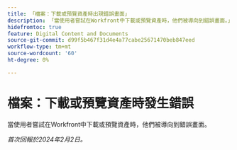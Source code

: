 ```yaml
---
title: 「檔案：下載或預覽資產時出現錯誤畫面」
description: 「當使用者嘗試在Workfront中下載或預覽資產時，他們被導向到錯誤畫面。」
hidefromtoc: true
feature: Digital Content and Documents
source-git-commit: d99f5b467f31d4e4a77cabe25671470beb847eed
workflow-type: tm+mt
source-wordcount: '60'
ht-degree: 0%

---
```



# 檔案：下載或預覽資產時發生錯誤

當使用者嘗試在Workfront中下載或預覽資產時，他們被導向到錯誤畫面。

_首次回報於2024年2月2日。_
